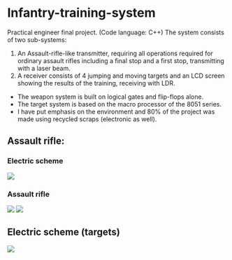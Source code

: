 # Infantry-training-system
Practical engineer final project. (Code language: C++)
The system consists of two sub-systems:
1. An Assault-rifle-like transmitter, requiring all operations required for ordinary assault rifles including a final stop and a first stop, transmitting with a laser beam.
2. A receiver consists of 4 jumping and moving targets and an LCD screen showing the results of the training, receiving with LDR.
  * The weapon system is built on logical gates and flip-flops alone.
  * The target system is based on the macro processor of the 8051 series.
  * I have put emphasis on the environment and 80% of the project was made using recycled scraps (electronic as well).

## Assault rifle:
### Electric scheme
<img src='https://i.imgur.com/GgCX226.jpg'>

### Assault rifle
<img src='https://i.imgur.com/HHP2OI8.jpg'>
<img src='https://i.imgur.com/gCsM0Wi.jpg'>

## Electric scheme (targets)
<img src='https://i.imgur.com/62TrU3J.jpg'>
